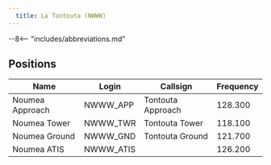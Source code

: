 ```yaml
---
  title: La Tontouta (NWWW)
---
```


--8<-- "includes/abbreviations.md"

## Positions

| Name                    | Login     | Callsign         | Frequency |
| ----------------------- | --------- | ---------------- | --------- |
| Noumea Approach| 	NWWW_APP| Tontouta Approach| 	128.300| 
| Noumea Tower| 	NWWW_TWR| Tontouta Tower| 	118.100| 
| Noumea Ground| NWWW_GND | Tontouta Ground| 121.700 |
| Noumea ATIS| 	NWWW_ATIS	| | 126.200| 
